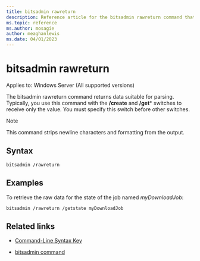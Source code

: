 ```yaml
---
title: bitsadmin rawreturn
description: Reference article for the bitsadmin rawreturn command that returns data suitable for parsing.
ms.topic: reference
ms.author: mosagie
author: meaghanlewis
ms.date: 04/01/2023
---
```


# bitsadmin rawreturn

Applies to: Windows Server (All supported versions)

The bitsadmin rawreturn command returns data suitable for parsing. Typically, you use this command with the **/create** and **/get*** switches to receive only the value. You must specify this switch before other switches.

> [!NOTE]
> This command strips newline characters and formatting from the output.

## Syntax

```
bitsadmin /rawreturn
```

## Examples

To retrieve the raw data for the state of the job named *myDownloadJob*:

```
bitsadmin /rawreturn /getstate myDownloadJob
```

## Related links

- [Command-Line Syntax Key](command-line-syntax-key.md)

- [bitsadmin command](bitsadmin.md)
